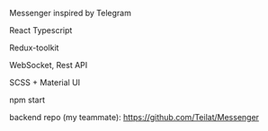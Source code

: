 Messenger inspired by Telegram

React Typescript 

Redux-toolkit 

WebSocket, Rest API

SCSS + Material UI

npm start

backend repo (my teammate): https://github.com/Teilat/Messenger

